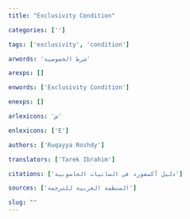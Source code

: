 ```yaml
---
title: "Exclusivity Condition"

categories: ['']

tags: ['exclusivity', 'condition']

arwords: 'شرط الخصوصية'

arexps: []

enwords: ['Exclusivity Condition']

enexps: []

arlexicons: 'ش'

enlexicons: ['E']

authors: ['Ruqayya Roshdy']

translators: ['Tarek Ibrahim']

citations: ['دليل أكسفورد في السانيات الحاسوبية']

sources: ['المنظمة العربية للترجمة']

slug: ""
---
```

